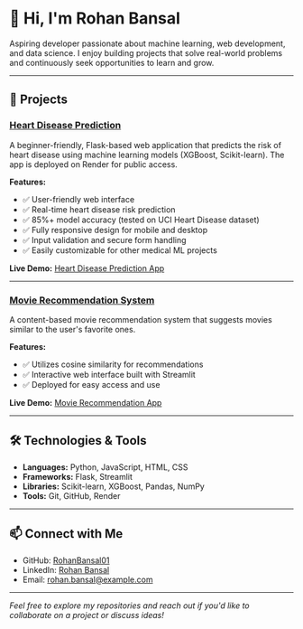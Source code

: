 # 👋 Hi, I'm Rohan Bansal

Aspiring developer passionate about machine learning, web development, and data science. I enjoy building projects that solve real-world problems and continuously seek opportunities to learn and grow.

---

## 🚀 Projects

### [Heart Disease Prediction](https://github.com/RohanBansal01/Heart-Disease-Prediction)
A beginner-friendly, Flask-based web application that predicts the risk of heart disease using machine learning models (XGBoost, Scikit-learn). The app is deployed on Render for public access.

**Features:**
- ✅ User-friendly web interface
- ✅ Real-time heart disease risk prediction
- ✅ 85%+ model accuracy (tested on UCI Heart Disease dataset)
- ✅ Fully responsive design for mobile and desktop
- ✅ Input validation and secure form handling
- ✅ Easily customizable for other medical ML projects

**Live Demo:** [Heart Disease Prediction App](https://heart-disease-prediction-4go2.onrender.com)

---

### [Movie Recommendation System](https://github.com/RohanBansal01/Movie-Recommendation-System)
A content-based movie recommendation system that suggests movies similar to the user's favorite ones.

**Features:**
- ✅ Utilizes cosine similarity for recommendations
- ✅ Interactive web interface built with Streamlit
- ✅ Deployed for easy access and use

**Live Demo:** [Movie Recommendation App](https://movie-recommendation-system-xyz.onrender.com)

---

## 🛠️ Technologies & Tools

- **Languages:** Python, JavaScript, HTML, CSS
- **Frameworks:** Flask, Streamlit
- **Libraries:** Scikit-learn, XGBoost, Pandas, NumPy
- **Tools:** Git, GitHub, Render

---

## 📫 Connect with Me

- GitHub: [RohanBansal01](https://github.com/RohanBansal01)
- LinkedIn: [Rohan Bansal](https://www.linkedin.com/in/rohan-bansal-professional/)
- Email: rohan.bansal@example.com

---

*Feel free to explore my repositories and reach out if you'd like to collaborate on a project or discuss ideas!*

